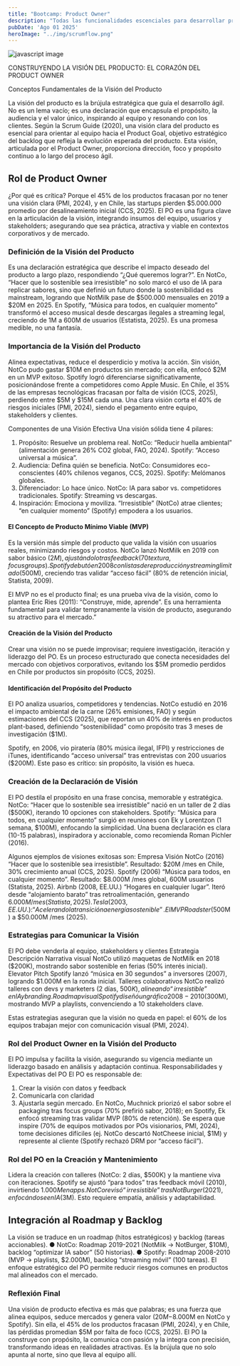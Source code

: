 ```yaml
---
title: "Bootcamp: Product Owner"
description: "Todas las funcionalidades escenciales para desarrollar productos con agilidad"
pubDate: 'Ago 01 2025'
heroImage: "../img/scrumflow.png"
---
```





![javascript image](/img/scrumflow.png)

CONSTRUYENDO LA VISIÓN DEL PRODUCTO: EL CORAZÓN DEL
PRODUCT OWNER

Conceptos Fundamentales de la Visión del Producto

La visión del producto es la brújula estratégica que guía el desarrollo ágil. 
No es un lema vacío; es una declaración que encapsula el
propósito, la audiencia y el valor único, inspirando al equipo y
resonando con los clientes. Según la Scrum Guide (2020), una visión clara del producto es esencial para orientar al equipo hacia el Product Goal, objetivo estratégico del backlog que refleja la evolución esperada del producto. Esta visión, articulada por el Product Owner, proporciona dirección, foco y propósito continuo a lo largo del proceso ágil.


## Rol de Product Owner

¿Por qué es crítica? Porque el 45% de los productos fracasan por no
tener una visión clara (PMI,
2024), y en Chile, las startups
pierden $5.000.000 promedio
por desalineamiento inicial
(CCS, 2025).
El PO es una figura clave en
la articulación de la visión,
integrando insumos del
equipo, usuarios y
stakeholders; asegurando que
sea práctica, atractiva y viable
en contextos corporativos y de mercado.

### Definición de la Visión del Producto

Es una declaración estratégica que describe el impacto deseado del
producto a largo plazo, respondiendo “¿Qué queremos lograr?”. En NotCo,
“Hacer que lo sostenible sea irresistible” no solo marcó el uso de IA para
replicar sabores, sino que definió un futuro donde la sostenibilidad es
mainstream, logrando que NotMilk pase de $500.000 mensuales en
2019 a $20M en 2025.
En Spotify, “Música para todos, en cualquier momento” transformó el
acceso musical desde descargas ilegales a streaming legal, creciendo de
1M a 600M de usuarios (Estatista, 2025). Es una promesa medible, no
una fantasía.


### Importancia de la Visión del Producto


Alinea expectativas, reduce el desperdicio y motiva la acción.
Sin visión, NotCo pudo gastar $10M en productos sin mercado; con ella,
enfocó $2M en un MVP exitoso. Spotify logró diferenciarse
significativamente, posicionándose frente a competidores como Apple
Music.
En Chile, el 35% de las empresas tecnológicas fracasan por falta de
visión (CCS, 2025), perdiendo entre $5M y $15M cada una. Una clara
visión corta el 40% de riesgos iniciales (PMI, 2024), siendo el
pegamento entre equipo, stakeholders y clientes.



Componentes de una Visión Efectiva
Una visión sólida tiene 4 pilares:
1. Propósito: Resuelve un problema real. NotCo: “Reducir huella
ambiental” (alimentación genera 26% CO2 global, FAO, 2024).
Spotify: “Acceso universal a música”.
2. Audiencia: Defina quién se beneficia. NotCo: Consumidores
eco-conscientes (40% chilenos veganos, CCS, 2025). Spotify:
Melómanos globales.
3. Diferenciador: Lo hace único. NotCo: IA para sabor vs.
competidores tradicionales. Spotify: Streaming vs descargas.
4. Inspiración: Emociona y moviliza. “Irresistible” (NotCo) atrae
clientes; “en cualquier momento” (Spotify) empodera a los
usuarios.
#### El Concepto de Producto Mínimo Viable (MVP)

Es la versión más simple del producto que valida la visión con usuarios
reales, minimizando riesgos y costos. NotCo lanzó NotMilk en 2019 con
sabor básico ($2M), ajustándolo tras feedback (70% prefirió sabor vs.
textura, focus groups). Spotify debutó en 2008 con listas de
reproducción
y streaming limitado ($500M), creciendo tras validar “acceso fácil” (80%
de retención inicial, Statista, 2009).


El MVP no es el producto final; es una prueba viva de la visión, como lo
plantea Eric Ries (2011): “Construye, mide, aprende”. Es una herramienta
fundamental para validar tempranamente la visión de producto,
asegurando su atractivo para el mercado.”


#### Creación de la Visión del Producto

Crear una visión no se puede improvisar; requiere investigación,
iteración y liderazgo del PO. Es un proceso estructurado que conecta
necesidades del mercado con objetivos corporativos, evitando los $5M
promedio perdidos en Chile por productos sin propósito (CCS, 2025).


#### Identificación del Propósito del Producto

El PO analiza usuarios, competidores y tendencias. NotCo estudió en
2016 el impacto ambiental de la carne (26% emisiones, FAO) y según
estimaciones del CCS (2025), que reportan un 40% de interés en
productos plant-based, definiendo “sostenibilidad” como propósito tras
3 meses de investigación ($1M).

Spotify, en 2006, vio piratería (80% música ilegal, IFPI) y restricciones
de iTunes, identificando “acceso universal” tras entrevistas con 200
usuarios ($200M).
Este paso es crítico: sin propósito, la visión es hueca.

### Creación de la Declaración de Visión

El PO destila el propósito en una frase concisa, memorable y
estratégica. NotCo: “Hacer que lo sostenible sea irresistible” nació en un
taller de 2 días ($500K), iterando 10 opciones con stakeholders. Spotify:
“Música para todos, en cualquier momento” surgió en reuniones con Ek
y Lorentzon (1 semana, $100M), enfocando la simplicidad.
Una buena declaración es clara (10-15 palabras), inspiradora y
accionable, como recomienda Roman Pichler (2016).

Algunos ejemplos de visiones exitosas son:
Empresa Visión
NotCo (2016) “Hacer que lo sostenible sea irresistible”.
Resultado: $20M /mes en Chile, 30%
crecimiento anual (CCS, 2025).
Spotify (2006) “Música para todos, en cualquier momento”.
Resultado: $8.000M /mes global, 600M
usuarios (Statista, 2025).
Airbnb (2008, EE.UU.) “Hogares en cualquier lugar”. Iteró desde
“alojamiento barato” tras retroalimentación,
generando $6.000M /mes (Statista, 2025).
Tesla (2003, EE.UU.): “Acelerando la transición a energía sostenible”.
El MVP Roadster ($500M) a $50.000M /mes
(2025).

### Estrategias para Comunicar la Visión


El PO debe venderla al equipo, stakeholders y clientes
Estrategia Descripción
Narrativa visual NotCo utilizó maquetas de NotMilk en 2018
($200K), mostrando sabor sostenible en
ferias (50% interés inicial).
Elevator Pitch Spotify lanzó “música en 30 segundos” a
inversores (2007), logrando $1.000M en la
ronda inicial.
Talleres colaborativos NotCo realizó talleres con devs y marketers
(2 días, $500K), alineando “irresistible” en
IA y branding.
Roadmap visual Spotify diseñó un gráfico 2008-2010
($300M), mostrando MVP a playlists,
convenciendo a 10 stakeholders clave.

Estas estrategias aseguran que la visión no queda en papel: el 60% de
los equipos trabajan mejor con comunicación visual (PMI, 2024).

### Rol del Product Owner en la Visión del Producto

El PO impulsa y facilita la visión, asegurando su vigencia mediante un
liderazgo basado en análisis y adaptación continua.
Responsabilidades y Expectativas del PO
El PO es responsable de:
1. Crear la visión con datos y feedback
2. Comunicarla con claridad
3. Ajustarla según mercado.
En NotCo, Muchnick priorizó el sabor sobre el packaging tras focus
groups (70% prefirió sabor, 2018); en Spotify, Ek enfocó streaming tras
validar MVP (80% de retención).
Se espera que inspire (70% de equipos motivados por POs visionarios,
PMI, 2024), tome decisiones difíciles (ej. NotCo descartó NotCheese
inicial, $1M) y represente al cliente (Spotify rechazó DRM por “acceso
fácil”).

### Rol del PO en la Creación y Mantenimiento

Lidera la creación con talleres (NotCo: 2 días, $500K) y la mantiene viva
con iteraciones.
Spotify se ajustó “para todos” tras feedback móvil (2010), invirtiendo
$1.000M en apps. NotCo revisó “irresistible” tras NotBurger (2021),
enfocándose en IA ($3M).
Esto requiere empatía, análisis y adaptabilidad.

## Integración al Roadmap y Backlog

La visión se traduce en un roadmap (hitos estratégicos) y backlog
(tareas accionables).
● NotCo: Roadmap 2019-2021 (NotMilk → NotBurger, $10M),
backlog “optimizar IA sabor” (50 historias).
● Spotify: Roadmap 2008-2010 (MVP → playlists, $2.000M), backlog
“streaming móvil” (100 tareas).
El enfoque estratégico del PO permite reducir riesgos comunes en
productos mal alineados con el mercado.

### Reflexión Final


Una visión de producto efectiva es más que palabras; es una fuerza que
alinea equipos, seduce mercados y genera valor ($20M-$8.000M en
NotCo y Spotify). Sin ella, el 45% de los productos fracasan (PMI, 2024),
y en Chile, las pérdidas promedian $5M por falta de foco (CCS, 2025).
El PO la construye con propósito, la comunica con pasión y la integra
con precisión, transformando ideas en realidades atractivas. Es la
brújula que no solo apunta al norte, sino que lleva al equipo allí.